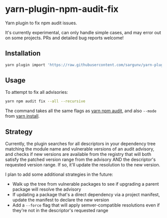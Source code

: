 # yarn-plugin-npm-audit-fix

Yarn plugin to fix npm audit issues.

It's currently experimental, can only handle simple cases, and may error out on
some projects. PRs and detailed bug reports welcome!

## Installation

```sh
yarn plugin import 'https://raw.githubusercontent.com/sargunv/yarn-plugin-npm-audit-fix/yarn-v3/bundles/%40yarnpkg/plugin-npm-audit-fix.js'
```

## Usage

To attempt to fix all advisories:

```sh
yarn npm audit fix --all --recursive
```

The command takes all the same flags as
[yarn npm audit](https://yarnpkg.com/cli/npm/audit), and also `--mode` from
[yarn install](https://yarnpkg.com/cli/install).

## Strategy

Currently, the plugin searches for all descriptors in your dependency tree
matching the module name and vulnerable versions of an audit advisory, and
checks if new versions are available from the registry that will both satisfy
the patched version range from the advisory AND the descriptor's requested
version range. If so, it'll update the resolution to the new version.

I plan to add some additional strategies in the future:

- Walk up the tree from vulnerable packages to see if upgrading a parent package
  will resolve the advisory
- If updating a package that's a direct dependency via a project manifest,
  update the manifest to declare the new version
- Add a `--force` flag that will apply semver-compatible resolutions even if
  they're not in the descriptor's requested range
